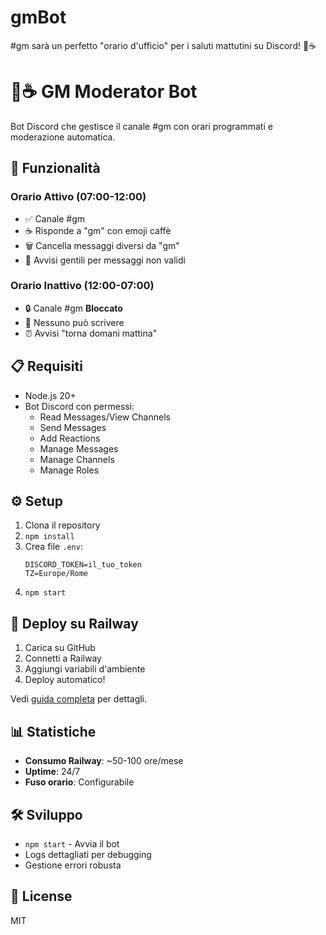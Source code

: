 # gmBot
#gm sarà un perfetto "orario d'ufficio" per i saluti mattutini su Discord! 🌅☕

# 🌅☕ GM Moderator Bot

Bot Discord che gestisce il canale #gm con orari programmati e moderazione automatica.

## 🚀 Funzionalità

### Orario Attivo (07:00-12:00)
- ✅ Canale #gm 
- ☕ Risponde a "gm" con emoji caffè  
- 🗑️ Cancella messaggi diversi da "gm"
- 💬 Avvisi gentili per messaggi non validi

### Orario Inattivo (12:00-07:00) 
- 🔒 Canale #gm **Bloccato**
- 🚫 Nessuno può scrivere
- ⏰ Avvisi "torna domani mattina"

## 📋 Requisiti

- Node.js 20+
- Bot Discord con permessi:
  - Read Messages/View Channels
  - Send Messages
  - Add Reactions  
  - Manage Messages
  - Manage Channels
  - Manage Roles

## ⚙️ Setup

1. Clona il repository
2. `npm install`
3. Crea file `.env`:
   ```
   DISCORD_TOKEN=il_tuo_token
   TZ=Europe/Rome
   ```
4. `npm start`

## 🚀 Deploy su Railway

1. Carica su GitHub
2. Connetti a Railway
3. Aggiungi variabili d'ambiente
4. Deploy automatico!

Vedi [guida completa](./DEPLOY.md) per dettagli.

## 📊 Statistiche

- **Consumo Railway**: ~50-100 ore/mese
- **Uptime**: 24/7 
- **Fuso orario**: Configurabile

## 🛠️ Sviluppo

- `npm start` - Avvia il bot
- Logs dettagliati per debugging
- Gestione errori robusta

## 📝 License

MIT
